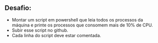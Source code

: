 ## Desafio:

- Montar um script em powershell que leia todos os processos da máquina e printe os processos que consomem mais de 10% de CPU.
- Subir esse script no github.
- Cada linha do script deve estar comentada.


